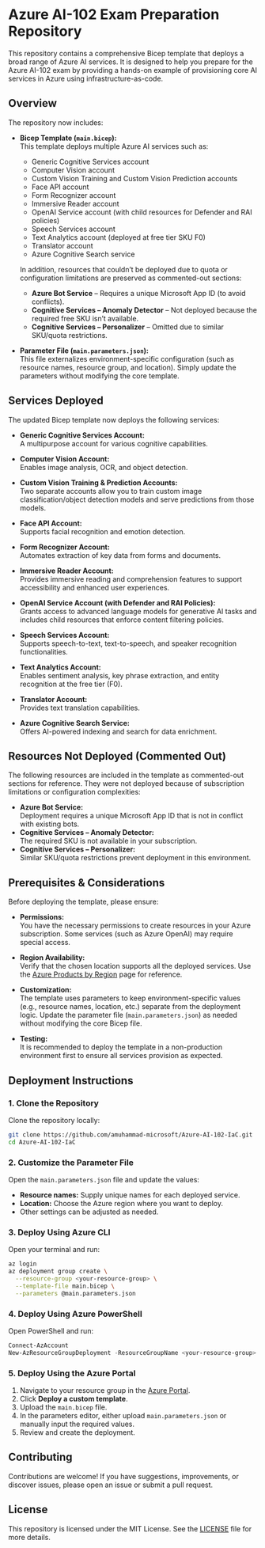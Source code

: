 # Azure AI-102 Exam Preparation Repository

This repository contains a comprehensive Bicep template that deploys a broad range of Azure AI services. It is designed to help you prepare for the Azure AI-102 exam by providing a hands-on example of provisioning core AI services in Azure using infrastructure-as-code.

## Overview

The repository now includes:

- **Bicep Template (`main.bicep`):**  
  This template deploys multiple Azure AI services such as:
  - Generic Cognitive Services account  
  - Computer Vision account  
  - Custom Vision Training and Custom Vision Prediction accounts  
  - Face API account  
  - Form Recognizer account  
  - Immersive Reader account  
  - OpenAI Service account (with child resources for Defender and RAI policies)  
  - Speech Services account  
  - Text Analytics account (deployed at free tier SKU F0)  
  - Translator account  
  - Azure Cognitive Search service

  In addition, resources that couldn’t be deployed due to quota or configuration limitations are preserved as commented-out sections:
  - **Azure Bot Service** – Requires a unique Microsoft App ID (to avoid conflicts).  
  - **Cognitive Services – Anomaly Detector** – Not deployed because the required free SKU isn’t available.  
  - **Cognitive Services – Personalizer** – Omitted due to similar SKU/quota restrictions.

- **Parameter File (`main.parameters.json`):**  
  This file externalizes environment-specific configuration (such as resource names, resource group, and location). Simply update the parameters without modifying the core template.

## Services Deployed

The updated Bicep template now deploys the following services:

- **Generic Cognitive Services Account:**  
  A multipurpose account for various cognitive capabilities.

- **Computer Vision Account:**  
  Enables image analysis, OCR, and object detection.

- **Custom Vision Training & Prediction Accounts:**  
  Two separate accounts allow you to train custom image classification/object detection models and serve predictions from those models.

- **Face API Account:**  
  Supports facial recognition and emotion detection.

- **Form Recognizer Account:**  
  Automates extraction of key data from forms and documents.

- **Immersive Reader Account:**  
  Provides immersive reading and comprehension features to support accessibility and enhanced user experiences.

- **OpenAI Service Account (with Defender and RAI Policies):**  
  Grants access to advanced language models for generative AI tasks and includes child resources that enforce content filtering policies.

- **Speech Services Account:**  
  Supports speech-to-text, text-to-speech, and speaker recognition functionalities.

- **Text Analytics Account:**  
  Enables sentiment analysis, key phrase extraction, and entity recognition at the free tier (F0).

- **Translator Account:**  
  Provides text translation capabilities.

- **Azure Cognitive Search Service:**  
  Offers AI-powered indexing and search for data enrichment.

## Resources Not Deployed (Commented Out)

The following resources are included in the template as commented-out sections for reference. They were not deployed because of subscription limitations or configuration complexities:
- **Azure Bot Service:**  
  Deployment requires a unique Microsoft App ID that is not in conflict with existing bots.
- **Cognitive Services – Anomaly Detector:**  
  The required SKU is not available in your subscription.
- **Cognitive Services – Personalizer:**  
  Similar SKU/quota restrictions prevent deployment in this environment.

## Prerequisites & Considerations

Before deploying the template, please ensure:

- **Permissions:**  
  You have the necessary permissions to create resources in your Azure subscription. Some services (such as Azure OpenAI) may require special access.

- **Region Availability:**  
  Verify that the chosen location supports all the deployed services. Use the [Azure Products by Region](https://azure.microsoft.com/en-us/global-infrastructure/services/) page for reference.

- **Customization:**  
  The template uses parameters to keep environment-specific values (e.g., resource names, location, etc.) separate from the deployment logic. Update the parameter file (`main.parameters.json`) as needed without modifying the core Bicep file.

- **Testing:**  
  It is recommended to deploy the template in a non-production environment first to ensure all services provision as expected.

## Deployment Instructions

### 1. Clone the Repository

Clone the repository locally:

```bash
git clone https://github.com/amuhammad-microsoft/Azure-AI-102-IaC.git
cd Azure-AI-102-IaC
```

### 2. Customize the Parameter File

Open the `main.parameters.json` file and update the values:
- **Resource names:** Supply unique names for each deployed service.
- **Location:** Choose the Azure region where you want to deploy.
- Other settings can be adjusted as needed.

### 3. Deploy Using Azure CLI

Open your terminal and run:

```bash
az login
az deployment group create \
  --resource-group <your-resource-group> \
  --template-file main.bicep \
  --parameters @main.parameters.json
```

### 4. Deploy Using Azure PowerShell

Open PowerShell and run:

```powershell
Connect-AzAccount
New-AzResourceGroupDeployment -ResourceGroupName <your-resource-group> -TemplateFile main.bicep -TemplateParameterFile main.parameters.json
```

### 5. Deploy Using the Azure Portal

1. Navigate to your resource group in the [Azure Portal](https://portal.azure.com).
2. Click **Deploy a custom template**.
3. Upload the `main.bicep` file.
4. In the parameters editor, either upload `main.parameters.json` or manually input the required values.
5. Review and create the deployment.

## Contributing

Contributions are welcome! If you have suggestions, improvements, or discover issues, please open an issue or submit a pull request.

## License

This repository is licensed under the MIT License. See the [LICENSE](LICENSE) file for more details.
